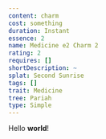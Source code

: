 ```yaml
---
content: charm
cost: something
duration: Instant
essence: 2
name: Medicine e2 Charm 2
rating: 2
requires: []
shortDescription: ~
splat: Second Sunrise
tags: []
trait: Medicine
tree: Pariah
type: Simple
---
```


Hello **world**!
